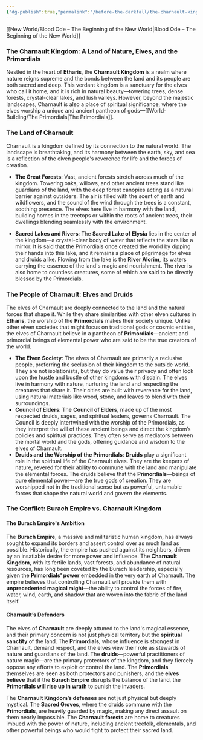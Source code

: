 ```yaml
---
{"dg-publish":true,"permalink":"/before-the-darkfall/the-charnault-kingdom/"}
---
```


[[New World/Blood Ode – The Beginning of the New World\|Blood Ode – The Beginning of the New World]]


### **The Charnault Kingdom: A Land of Nature, Elves, and the Primordials**

Nestled in the heart of **Etharis**, the **Charnault Kingdom** is a realm where nature reigns supreme and the bonds between the land and its people are both sacred and deep. This verdant kingdom is a sanctuary for the elves who call it home, and it is rich in natural beauty—towering trees, dense forests, crystal-clear lakes, and lush valleys. However, beyond the majestic landscapes, Charnault is also a place of spiritual significance, where the elves worship a unique and ancient pantheon of gods—[[World-Building/The Primordials\|The Primordials]].

### **The Land of Charnault**

Charnault is a kingdom defined by its connection to the natural world. The landscape is breathtaking, and its harmony between the earth, sky, and sea is a reflection of the elven people's reverence for life and the forces of creation.

- **The Great Forests**: Vast, ancient forests stretch across much of the kingdom. Towering oaks, willows, and other ancient trees stand like guardians of the land, with the deep forest canopies acting as a natural barrier against outsiders. The air is filled with the scent of earth and wildflowers, and the sound of the wind through the trees is a constant, soothing presence. The elves here live in harmony with the land, building homes in the treetops or within the roots of ancient trees, their dwellings blending seamlessly with the environment.

- **Sacred Lakes and Rivers**: The **Sacred Lake of Elysia** lies in the center of the kingdom—a crystal-clear body of water that reflects the stars like a mirror. It is said that the Primordials once created the world by dipping their hands into this lake, and it remains a place of pilgrimage for elves and druids alike. Flowing from the lake is the **River Alorim**, its waters carrying the essence of the land's magic and nourishment. The river is also home to countless creatures, some of which are said to be directly blessed by the Primordials.

### **The People of Charnault: Elves and Druids**

The elves of Charnault are deeply connected to the land and the natural forces that shape it. While they share similarities with other elven cultures in **Etharis**, the worship of the **Primordials** makes their society unique. Unlike other elven societies that might focus on traditional gods or cosmic entities, the elves of Charnault believe in a pantheon of **Primordials**—ancient and primordial beings of elemental power who are said to be the true creators of the world.

- **The Elven Society**: The elves of Charnault are primarily a reclusive people, preferring the seclusion of their kingdom to the outside world. They are not isolationists, but they do value their privacy and often look upon the hustle and bustle of other kingdoms with disdain. The elves live in harmony with nature, nurturing the land and respecting the creatures that share it. Their cities are built with reverence for the land, using natural materials like wood, stone, and leaves to blend with their surroundings.
- **Council of Elders**: The **Council of Elders**, made up of the most respected druids, sages, and spiritual leaders, governs Charnault. The Council is deeply intertwined with the worship of the Primordials, as they interpret the will of these ancient beings and direct the kingdom’s policies and spiritual practices. They often serve as mediators between the mortal world and the gods, offering guidance and wisdom to the elves of Charnault.
- **Druids and the Worship of the Primordials**: **Druids** play a significant role in the spiritual life of the Charnault elves. They are the keepers of nature, revered for their ability to commune with the land and manipulate the elemental forces. The druids believe that the **Primordials**—beings of pure elemental power—are the true gods of creation. They are worshipped not in the traditional sense but as powerful, untamable forces that shape the natural world and govern the elements.

### **The Conflict: Burach Empire vs. Charnault Kingdom**

#### **The Burach Empire's Ambition**

The **Burach Empire**, a massive and militaristic human kingdom, has always sought to expand its borders and assert control over as much land as possible. Historically, the empire has pushed against its neighbors, driven by an insatiable desire for more power and influence. The **Charnault Kingdom**, with its fertile lands, vast forests, and abundance of natural resources, has long been coveted by the Burach leadership, especially given the **Primordials' power** embedded in the very earth of Charnault. The empire believes that controlling Charnault will provide them with **unprecedented magical might**—the ability to control the forces of fire, water, wind, earth, and shadow that are woven into the fabric of the land itself.

#### **Charnault’s Defenders**

The elves of **Charnault** are deeply attuned to the land's magical essence, and their primary concern is not just physical territory but the **spiritual sanctity** of the land. The **Primordials**, whose influence is strongest in Charnault, demand respect, and the elves view their role as stewards of nature and guardians of the land. The **druids**—powerful practitioners of nature magic—are the primary protectors of the kingdom, and they fiercely oppose any efforts to exploit or control the land. The **Primordials** themselves are seen as both protectors and punishers, and the **elves believe** that if the **Burach Empire** disrupts the balance of the land, the **Primordials will rise up in wrath** to punish the invaders.

The **Charnault Kingdom’s defenses** are not just physical but deeply mystical. The **Sacred Groves**, where the druids commune with the **Primordials**, are heavily guarded by magic, making any direct assault on them nearly impossible. The **Charnault forests** are home to creatures imbued with the power of nature, including ancient treefolk, elementals, and other powerful beings who would fight to protect their sacred land.